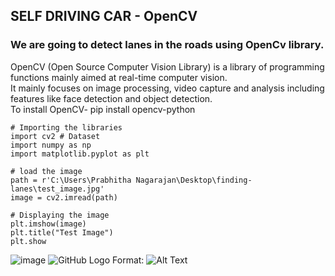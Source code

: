 ## SELF DRIVING CAR - OpenCV
### We are going to detect lanes in the roads using OpenCv library.
OpenCV (Open Source Computer Vision Library) is a library of programming functions mainly aimed at real-time computer vision.<br>
It mainly focuses on image processing, video capture and analysis including features like face detection and object detection.<br>
To install OpenCV- pip install opencv-python

```
# Importing the libraries
import cv2 # Dataset
import numpy as np
import matplotlib.pyplot as plt
```
```
# load the image
path = r'C:\Users\Prabhitha Nagarajan\Desktop\finding-lanes\test_image.jpg'
image = cv2.imread(path)
  
# Displaying the image 
plt.imshow(image)
plt.title("Test Image")
plt.show
```
![image](https://user-images.githubusercontent.com/26111880/111380253-180db780-86ca-11eb-9d15-1dcf0f095e0e.png)
![GitHub Logo](/images/logo.png)
Format: ![Alt Text](url)




